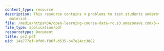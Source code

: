 ```yaml
---
content_type: resource
description: This resource contains 4 problems to test students understanding of course
  material.
file: /media/https%3A/open-learning-course-data-rc.s3.amazonaws.com/5-451-chemistry-of-biomolecules-i-fall-2005/14e777ef0fd0f86fb535b47e24cc3882_ps2.pdf
file_type: application/pdf
resourcetype: Document
title: ps2.pdf
uid: 14e777ef-0fd0-f86f-b535-b47e24cc3882
---
```


